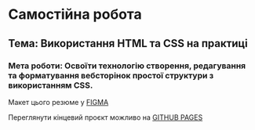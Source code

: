 # Самостійна робота 

## Тема: Використання HTML та CSS на практиці

### Мета роботи: Освоїти технологію створення, редагування та форматування вебсторінок простої структури з використанням CSS.

Макет цього резюме у [FIGMA](https://www.figma.com/file/gzWgaG3ZWsurI1usSICLGy/resume_Pozikhailo?type=design&node-id=0%3A1&mode=design&t=VRC42XtADePvIyC0-1)

Переглянути кінцевий проєкт можливо на [GITHUB PAGES](https://g0dl3ss1337.github.io/html-css_verstka/)

